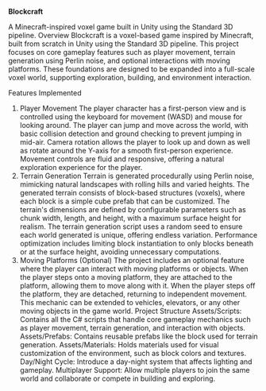 **Blockcraft**



A Minecraft-inspired voxel game built in Unity using the Standard 3D pipeline.
Overview
Blockcraft is a voxel-based game inspired by Minecraft, built from scratch in Unity using the Standard 3D pipeline. This project focuses on core gameplay features such as player movement, terrain generation using Perlin noise, and optional interactions with moving platforms. These foundations are designed to be expanded into a full-scale voxel world, supporting exploration, building, and environment interaction.

Features Implemented
1. Player Movement
The player character has a first-person view and is controlled using the keyboard for movement (WASD) and mouse for looking around.
The player can jump and move across the world, with basic collision detection and ground checking to prevent jumping in mid-air.
Camera rotation allows the player to look up and down as well as rotate around the Y-axis for a smooth first-person experience.
Movement controls are fluid and responsive, offering a natural exploration experience for the player.
2. Terrain Generation
Terrain is generated procedurally using Perlin noise, mimicking natural landscapes with rolling hills and varied heights.
The generated terrain consists of block-based structures (voxels), where each block is a simple cube prefab that can be customized.
The terrain's dimensions are defined by configurable parameters such as chunk width, length, and height, with a maximum surface height for realism.
The terrain generation script uses a random seed to ensure each world generated is unique, offering endless variation.
Performance optimization includes limiting block instantiation to only blocks beneath or at the surface height, avoiding unnecessary computations.
3. Moving Platforms (Optional)
The project includes an optional feature where the player can interact with moving platforms or objects.
When the player steps onto a moving platform, they are attached to the platform, allowing them to move along with it.
When the player steps off the platform, they are detached, returning to independent movement.
This mechanic can be extended to vehicles, elevators, or any other moving objects in the game world.
Project Structure
Assets/Scripts: Contains all the C# scripts that handle core gameplay mechanics such as player movement, terrain generation, and interaction with objects.
Assets/Prefabs: Contains reusable prefabs like the block used for terrain generation.
Assets/Materials: Holds materials used for visual customization of the environment, such as block colors and textures.
Day/Night Cycle: Introduce a day-night system that affects lighting and gameplay.
Multiplayer Support: Allow multiple players to join the same world and collaborate or compete in building and exploring.
